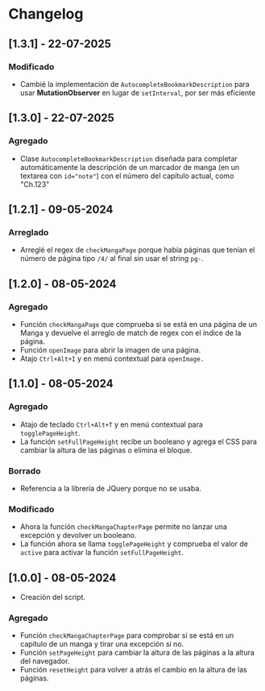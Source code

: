 # Changelog

## [1.3.1] - 22-07-2025

### Modificado

- Cambié la implementación de `AutocompleteBookmarkDescription` para usar **MutationObserver** en
  lugar de `setInterval`, por ser más eficiente

## [1.3.0] - 22-07-2025

### Agregado

- Clase `AutocompleteBookmarkDescription` diseñada para completar automáticamente la descripción de
  un marcador de manga (en un textarea con `id="note"`) con el número del capítulo actual, como
  "Ch.123"

## [1.2.1] - 09-05-2024

### Arreglado

- Arreglé el regex de `checkMangaPage` porque había páginas que tenían el número de página tipo `/4/` al final sin usar el string `pg-`.

## [1.2.0] - 08-05-2024

### Agregado

- Función `checkMangaPage` que comprueba si se está en una página de un Manga y devuelve el arreglo
  de match de regex con el índice de la página.
- Función `openImage` para abrir la imagen de una página.
- Atajo `Ctrl+Alt+I` y en menú contextual para `openImage.`

## [1.1.0] - 08-05-2024

### Agregado

- Atajo de teclado `Ctrl+Alt+T` y en menú contextual para `togglePageHeight`.
- La función `setFullPageHeight` recibe un booleano y agrega el CSS para cambiar la altura de las
  páginas o elimina el bloque.

### Borrado

- Referencia a la librería de JQuery porque no se usaba.

### Modificado

- Ahora la función `checkMangaChapterPage` permite no lanzar una excepción y devolver un booleano.
- La función ahora se llama `togglePageHeight` y comprueba el valor de `active` para activar la
  función `setFullPageHeight`.


## [1.0.0] - 08-05-2024

- Creación del script.

### Agregado

- Función `checkMangaChapterPage` para comprobar si se está en un capítulo de un manga y tirar una
  excepción si no.
- Función `setPageHeight` para cambiar la altura de las páginas a la altura del navegador.
- Función `resetHeight` para volver a atrás el cambio en la altura de las páginas.
